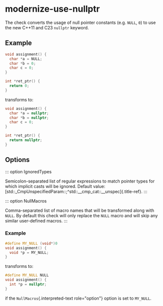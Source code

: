 # modernize-use-nullptr

The check converts the usage of null pointer constants (e.g. `NULL`,
`0`) to use the new C++11 and C23 `nullptr` keyword.

## Example

```c++
void assignment() {
  char *a = NULL;
  char *b = 0;
  char c = 0;
}

int *ret_ptr() {
  return 0;
}
```

transforms to:

```c++
void assignment() {
  char *a = nullptr;
  char *b = nullptr;
  char c = 0;
}

int *ret_ptr() {
  return nullptr;
}
```

## Options

::: option
IgnoredTypes

Semicolon-separated list of regular expressions to match pointer types
for which implicit casts will be ignored. Default value:
[std::\_CmpUnspecifiedParam::;\^std::\_\_cmp_cat::\_\_unspec]{.title-ref}.
:::

::: option
NullMacros

Comma-separated list of macro names that will be transformed along with
`NULL`. By default this check will only replace the `NULL` macro and
will skip any similar user-defined macros.
:::

### Example

```c++
#define MY_NULL (void*)0
void assignment() {
  void *p = MY_NULL;
}
```

transforms to:

```c++
#define MY_NULL NULL
void assignment() {
  int *p = nullptr;
}
```

if the `NullMacros`{.interpreted-text role="option"} option is set to
`MY_NULL`.

